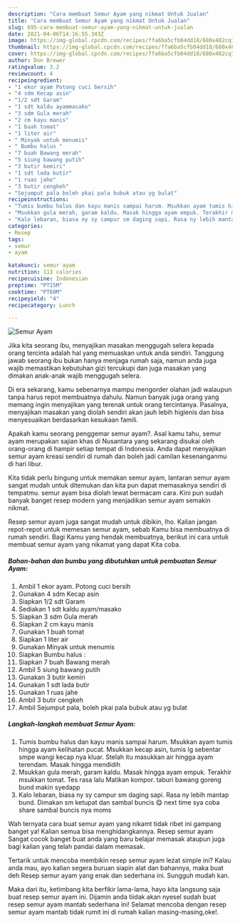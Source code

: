 ```yaml
---
description: "Cara membuat Semur Ayam yang nikmat Untuk Jualan"
title: "Cara membuat Semur Ayam yang nikmat Untuk Jualan"
slug: 695-cara-membuat-semur-ayam-yang-nikmat-untuk-jualan
date: 2021-04-06T14:16:55.343Z
image: https://img-global.cpcdn.com/recipes/ffa6ba5cfb04dd18/680x482cq70/semur-ayam-foto-resep-utama.jpg
thumbnail: https://img-global.cpcdn.com/recipes/ffa6ba5cfb04dd18/680x482cq70/semur-ayam-foto-resep-utama.jpg
cover: https://img-global.cpcdn.com/recipes/ffa6ba5cfb04dd18/680x482cq70/semur-ayam-foto-resep-utama.jpg
author: Don Brewer
ratingvalue: 3.2
reviewcount: 4
recipeingredient:
- "1 ekor ayam Potong cuci bersih"
- "4 sdm Kecap asin"
- "1/2 sdt Garam"
- "1 sdt kaldu ayammasako"
- "3 sdm Gula merah"
- "2 cm kayu manis"
- "1 buah tomat"
- "1 liter air"
- " Minyak untuk menumis"
- " Bumbu halus "
- "7 buah Bawang merah"
- "5 siung bawang putih"
- "3 butir kemiri"
- "1 sdt lada butir"
- "1 ruas jahe"
- "3 butir cengkeh"
- "Sejumput pala boleh pkai pala bubuk atau yg bulat"
recipeinstructions:
- "Tumis bumbu halus dan kayu manis sampai harum. Msukkan ayam tumis hingga ayam kelihatan pucat. Msukkan kecap asin, tumis lg sebentar smpe wangi kecap nya kluar. Stelah itu masukkan air hingga ayam terendam. Masak hingga mendidih"
- "Msukkan gula merah, garam kaldu. Masak hingga ayam empuk. Terakhir msukkan tomat. Tes rasa lalu Matikan kompor. taburi bawang goreng bund makin syedapp"
- "Kalo lebaran, biasa ny sy campur sm daging sapi. Rasa ny lebih mantap bund. Dimakan sm ketupat dan sambal buncis 😋 next time sya coba share sambal buncis nya moms"
categories:
- Resep
tags:
- semur
- ayam

katakunci: semur ayam 
nutrition: 113 calories
recipecuisine: Indonesian
preptime: "PT15M"
cooktime: "PT60M"
recipeyield: "4"
recipecategory: Lunch

---
```



![Semur Ayam](https://img-global.cpcdn.com/recipes/ffa6ba5cfb04dd18/680x482cq70/semur-ayam-foto-resep-utama.jpg)

Jika kita seorang ibu, menyajikan masakan menggugah selera kepada orang tercinta adalah hal yang memuaskan untuk anda sendiri. Tanggung jawab seorang ibu bukan hanya menjaga rumah saja, namun anda juga wajib memastikan kebutuhan gizi tercukupi dan juga masakan yang dimakan anak-anak wajib menggugah selera.

Di era  sekarang, kamu sebenarnya mampu mengorder olahan jadi walaupun tanpa harus repot membuatnya dahulu. Namun banyak juga orang yang memang ingin menyajikan yang terenak untuk orang tercintanya. Pasalnya, menyajikan masakan yang diolah sendiri akan jauh lebih higienis dan bisa menyesuaikan berdasarkan kesukaan famili. 



Apakah kamu seorang penggemar semur ayam?. Asal kamu tahu, semur ayam merupakan sajian khas di Nusantara yang sekarang disukai oleh orang-orang di hampir setiap tempat di Indonesia. Anda dapat menyajikan semur ayam kreasi sendiri di rumah dan boleh jadi camilan kesenanganmu di hari libur.

Kita tidak perlu bingung untuk memakan semur ayam, lantaran semur ayam sangat mudah untuk ditemukan dan kita pun dapat memasaknya sendiri di tempatmu. semur ayam bisa diolah lewat bermacam cara. Kini pun sudah banyak banget resep modern yang menjadikan semur ayam semakin nikmat.

Resep semur ayam juga sangat mudah untuk dibikin, lho. Kalian jangan repot-repot untuk memesan semur ayam, sebab Kamu bisa membuatnya di rumah sendiri. Bagi Kamu yang hendak membuatnya, berikut ini cara untuk membuat semur ayam yang nikamat yang dapat Kita coba.

<!--inarticleads1-->

##### Bahan-bahan dan bumbu yang dibutuhkan untuk pembuatan Semur Ayam:

1. Ambil 1 ekor ayam. Potong cuci bersih
1. Gunakan 4 sdm Kecap asin
1. Siapkan 1/2 sdt Garam
1. Sediakan 1 sdt kaldu ayam/masako
1. Siapkan 3 sdm Gula merah
1. Siapkan 2 cm kayu manis
1. Gunakan 1 buah tomat
1. Siapkan 1 liter air
1. Gunakan  Minyak untuk menumis
1. Siapkan  Bumbu halus :
1. Siapkan 7 buah Bawang merah
1. Ambil 5 siung bawang putih
1. Gunakan 3 butir kemiri
1. Gunakan 1 sdt lada butir
1. Gunakan 1 ruas jahe
1. Ambil 3 butir cengkeh
1. Ambil Sejumput pala, boleh pkai pala bubuk atau yg bulat




<!--inarticleads2-->

##### Langkah-langkah membuat Semur Ayam:

1. Tumis bumbu halus dan kayu manis sampai harum. Msukkan ayam tumis hingga ayam kelihatan pucat. Msukkan kecap asin, tumis lg sebentar smpe wangi kecap nya kluar. Stelah itu masukkan air hingga ayam terendam. Masak hingga mendidih
1. Msukkan gula merah, garam kaldu. Masak hingga ayam empuk. Terakhir msukkan tomat. Tes rasa lalu Matikan kompor. taburi bawang goreng bund makin syedapp
1. Kalo lebaran, biasa ny sy campur sm daging sapi. Rasa ny lebih mantap bund. Dimakan sm ketupat dan sambal buncis 😋 next time sya coba share sambal buncis nya moms




Wah ternyata cara buat semur ayam yang nikamt tidak ribet ini gampang banget ya! Kalian semua bisa menghidangkannya. Resep semur ayam Sangat cocok banget buat anda yang baru belajar memasak ataupun juga bagi kalian yang telah pandai dalam memasak.

Tertarik untuk mencoba membikin resep semur ayam lezat simple ini? Kalau anda mau, ayo kalian segera buruan siapin alat dan bahannya, maka buat deh Resep semur ayam yang enak dan sederhana ini. Sungguh mudah kan. 

Maka dari itu, ketimbang kita berfikir lama-lama, hayo kita langsung saja buat resep semur ayam ini. Dijamin anda tiidak akan nyesel sudah buat resep semur ayam mantab sederhana ini! Selamat mencoba dengan resep semur ayam mantab tidak rumit ini di rumah kalian masing-masing,oke!.

